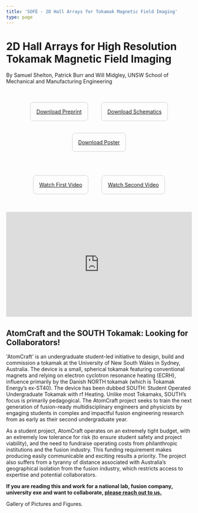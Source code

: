 ```yaml
---
title: 'SOFE - 2D Hall Arrays for Tokamak Magnetic Field Imaging'
type: page
---
```


# 2D Hall Arrays for High Resolution Tokamak Magnetic Field Imaging

By Samuel Shelton, Patrick Burr and Will Midgley, UNSW School of Mechanical and Manufacturing Engineering

<div style="max-width: 800px; margin: 2rem auto; font-family: -apple-system, BlinkMacSystemFont, 'Segoe UI', system-ui, sans-serif;">

  <!-- PDF Download Buttons -->
  <div style="text-align: center; margin: 2rem 0;">
    <div style="display: inline-block; margin: 1rem; padding: 1rem; border: 1px solid #ccc; border-radius: 8px;">
      <a class="btn btn-primary" href="/demo.pdf" download="HallArray_preprint_SOFE25.pdf">
        <i class="fas fa-file-pdf"></i> Download Preprint
      </a>
    </div>
    <div style="display: inline-block; margin: 1rem; padding: 1rem; border: 1px solid #ccc; border-radius: 8px;">
      <a class="btn btn-primary" href="/demo.pdf" download="HallArray_schematics_SOFE25.pdf">
        <i class="fas fa-project-diagram"></i> Download Schematics
      </a>
    </div>
    <div style="display: inline-block; margin: 1rem; padding: 1rem; border: 1px solid #ccc; border-radius: 8px;">
      <a class="btn btn-primary" href="/demo.pdf" download="HallArray_poster_SOFE25.pdf">
        <i class="fas fa-chart-bar"></i> Download Poster
      </a>
    </div>
  </div>

  <!-- YouTube Video Buttons -->
  <div style="text-align: center; margin: 2rem 0;">
    <div style="display: inline-block; margin: 1rem; padding: 1rem; border: 1px solid #ccc; border-radius: 8px;">
      <a class="btn btn-secondary" href="https://youtu.be/roVHeTKtLwU" target="_blank" rel="noopener noreferrer">
        <i class="fab fa-youtube"></i> Watch First Video
      </a>
    </div>
    <div style="display: inline-block; margin: 1rem; padding: 1rem; border: 1px solid #ccc; border-radius: 8px;">
      <a class="btn btn-secondary" href="https://youtu.be/roVHeTKtLwU" target="_blank" rel="noopener noreferrer">
        <i class="fab fa-youtube"></i> Watch Second Video
      </a>
    </div>
  </div>
</div>

<!-- YouTube Video Embed (Responsive) -->
<div style="position: relative; padding-bottom: 56.25%; height: 0; overflow: hidden; max-width: 100%; margin: 2rem auto;">
  <iframe
    src="https://www.youtube.com/embed/roVHeTKtLwU?si=cTpXwO1Yk-aoryQA"
    title="2D Hall Arrays for Tokamak Magnetic Field Imaging"
    style="position: absolute; top: 0; left: 0; width: 100%; height: 100%;"
    frameborder="0"
    allow="accelerometer; autoplay; clipboard-write; encrypted-media; gyroscope; picture-in-picture; web-share"
    referrerpolicy="strict-origin-when-cross-origin"
    allowfullscreen
  ></iframe>
</div>

## AtomCraft and the SOUTH Tokamak: Looking for Collaborators!

'AtomCraft' is an undergraduate student-led initiative to design, build and commission a tokamak at the University of New South Wales in Sydney, Australia. The device is a small, spherical tokamak featuring conventional magnets and relying on electron cyclotron resonance heating (ECRH), influence primarily by the Danish NORTH tokamak (which is Tokamak Energy’s ex-ST40). The device has been dubbed SOUTH: Student Operated Undergraduate Tokamak with rf Heating. Unlike most Tokamaks, SOUTH’s focus is primarily pedagogical. The AtomCraft project seeks to train the next generation of fusion-ready multidisciplinary engineers and physicists by engaging students in complex and impactful fusion engineering research from as early as their second undergraduate year.

As a student project, AtomCraft operates on an extremely tight budget, with an extremely low tolerance for risk (to ensure student safety and project viability), and the need to fundraise operating costs from philanthropic institutions and the fusion industry. This funding requirement makes producing easily communicable and exciting results a priority. The project also suffers from a tyranny of distance associated with Australia’s geographical isolation from the fusion industry, which restricts access to expertise and potential collaborators.

**If you are reading this and work for a national lab, fusion company, university exe and want to collaborate, [please reach out to us.](https://linktr.ee/atomcraftunsw)**

Gallery of Pictures and Figures.
